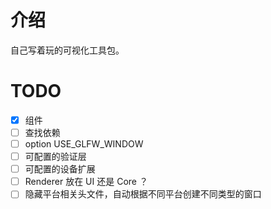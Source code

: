 # 介绍
自己写着玩的可视化工具包。

# TODO
- [x] 组件
- [ ] 查找依赖
- [ ] option USE_GLFW_WINDOW
- [ ] 可配置的验证层
- [ ] 可配置的设备扩展
- [ ] Renderer 放在 UI 还是 Core ？
- [ ] 隐藏平台相关头文件，自动根据不同平台创建不同类型的窗口
